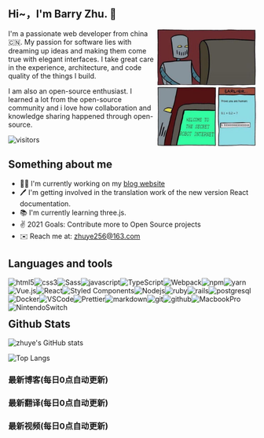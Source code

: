 ##  Hi~，I'm Barry Zhu. 👋

<img align="right" alt="Visual Studio Code" width="200px" src="./images/a-joke.png" />

I'm a passionate web developer from china 🇨🇳. My passion for software lies with dreaming up ideas and making them come true with elegant interfaces. I take great care in the experience, architecture, and code quality of the things I build.

I am also an open-source enthusiast. I learned a lot from the open-source community and i love how collaboration and knowledge sharing happened through open-source.

![visitors](https://visitor-badge.glitch.me/badge?page_id=yliaz)

## Something about me

- 👨‍💻 I'm currently working on my [blog website](https://zhuye.dev)
- 🖊 I'm getting involved in the translation work of the new version React documentation.
- 📚 I'm currently learning three.js.
- ✌️  2021 Goals: Contribute more to Open Source projects
- ✉️  Reach me at: zhuye256@163.com

## Languages and tools

<!-- 标签版本 -->

<img align="left" alt="html5" src="https://img.shields.io/badge/-HTML-E34F26?style=flat-square&logo=html5&logoColor=white" />
<img align="left" alt="css3" src="https://img.shields.io/badge/-CSS-409AD6?style=flat-square&logo=CSS3&logoColor=white" />
<img align="left" alt="Sass" src="https://img.shields.io/badge/-Sass-CC6699?style=flat-square&logo=sass&logoColor=white" />
<img align="left" alt="javascript" src="https://img.shields.io/badge/-Javascript-EFD81E?style=flat-square&logo=javascript&logoColor=white" />
<img align="left" alt="TypeScript" src="https://img.shields.io/badge/-TypeScript-007ACC?style=flat-square&logo=typescript&logoColor=white" />
<img align="left" alt="Webpack" src="https://img.shields.io/badge/-Webpack-8DD6F9?style=flat-square&logo=webpack&logoColor=white" />
<img align="left" alt="npm" src="https://img.shields.io/badge/-NPM-CB3837?style=flat-square&logo=npm&logoColor=white" />
<img align="left" alt="yarn" src="https://img.shields.io/badge/-Yarn-3998C2?style=flat-square&logo=yarn&logoColor=white" />
<img align="left" alt="Vue.js" src="https://img.shields.io/badge/-Vue-43853d?style=flat-square&logo=vuedotjs&logoColor=white" />
<img align="left" alt="React" src="https://img.shields.io/badge/-React-45b8d8?style=flat-square&logo=react&logoColor=white" />
<img align="left" alt="Styled Components" src="https://img.shields.io/badge/-Styled_Components-db7092?style=flat-square&logo=styled-components&logoColor=white" />
<img align="left" alt="Nodejs" src="https://img.shields.io/badge/-Nodejs-43853d?style=flat-square&logo=Node.js&logoColor=white" />
<img align="left" alt="ruby" src="https://img.shields.io/badge/-Ruby-CB3837?style=flat-square&logo=ruby&logoColor=white" />
<img align="left" alt="rails" src="https://img.shields.io/badge/-Rails-CB3837?style=flat-square&logo=ruby-on-rails&logoColor=white" />
<img align="left" alt="postgresql" src="https://img.shields.io/badge/Posgresql-316192?style=flat-square&logo=postgresql&logoColor=white" />
<img align="left" alt="Docker" src="https://img.shields.io/badge/-Docker-46a2f1?style=flat-square&logo=docker&logoColor=white" />
<img align="left" alt="VSCode" src="https://img.shields.io/badge/-VS_Code-0176C6?style=flat-square&logo=visual-studio-code&logoColor=white" />
<img align="left" alt="Prettier" src="https://img.shields.io/badge/-Prettier-F7B93E?style=flat-square&logo=prettier&logoColor=white" />
<img align="left" alt="markdown" src="https://img.shields.io/badge/Markdown-121011?style=flat-square&logo=markdown&logoColor=white" />
<img align="left" alt="git" src="https://img.shields.io/badge/-Git-F05032?style=flat-square&logo=git&logoColor=white" />
<img align="left" alt="github" src="https://img.shields.io/badge/-Github-24292F?style=flat-square&logo=github&logoColor=white" />
<img align="left" alt="MacbookPro" src="https://img.shields.io/badge/Macbook_Pro_M1-999999?style=flat-square&logo=apple&logoColor=white" />
<img align="left" alt="NintendoSwitch" src="https://img.shields.io/badge/Nintendo_Switch-E60012?style=flat-square&logo=nintendo-switch&logoColor=white" />

<!-- 纯图标版本 -->

<!-- <img align="left" alt="HTML5" width="26px" src="https://raw.githubusercontent.com/github/explore/80688e429a7d4ef2fca1e82350fe8e3517d3494d/topics/html/html.png" />
<img align="left" alt="CSS3" width="26px" src="https://raw.githubusercontent.com/github/explore/80688e429a7d4ef2fca1e82350fe8e3517d3494d/topics/css/css.png" />
<img align="left" alt="Sass" width="26px" src="https://raw.githubusercontent.com/github/explore/80688e429a7d4ef2fca1e82350fe8e3517d3494d/topics/sass/sass.png" />
<img align="left" alt="JavaScript" width="26px" src="https://raw.githubusercontent.com/github/explore/80688e429a7d4ef2fca1e82350fe8e3517d3494d/topics/javascript/javascript.png" />
<img align="left" alt="typescript" width="26px" src="https://raw.githubusercontent.com/github/explore/80688e429a7d4ef2fca1e82350fe8e3517d3494d/topics/typescript/typescript.png" />
<img align="left" alt="Vue" width="26px" src="https://raw.githubusercontent.com/github/explore/80688e429a7d4ef2fca1e82350fe8e3517d3494d/topics/vue/vue.png" />
<img align="left" alt="React" width="26px" src="https://raw.githubusercontent.com/github/explore/80688e429a7d4ef2fca1e82350fe8e3517d3494d/topics/react/react.png" />
<img align="left" alt="Node.js" width="26px" src="https://raw.githubusercontent.com/github/explore/80688e429a7d4ef2fca1e82350fe8e3517d3494d/topics/nodejs/nodejs.png" />
<img align="left" alt="Postgresql" width="26px" src="https://raw.githubusercontent.com/github/explore/80688e429a7d4ef2fca1e82350fe8e3517d3494d/topics/postgresql/postgresql.png" />
<img align="left" alt="Ruby" width="26px" src="https://raw.githubusercontent.com/github/explore/80688e429a7d4ef2fca1e82350fe8e3517d3494d/topics/ruby/ruby.png" />
<img align="left" alt="Rails" width="26px" src="https://raw.githubusercontent.com/github/explore/80688e429a7d4ef2fca1e82350fe8e3517d3494d/topics/rails/rails.png" />
<img align="left" alt="Git" width="26px" src="https://raw.githubusercontent.com/github/explore/80688e429a7d4ef2fca1e82350fe8e3517d3494d/topics/git/git.png" />
<img align="left" alt="GitHub" width="26px" src="https://raw.githubusercontent.com/github/explore/78df643247d429f6cc873026c0622819ad797942/topics/github/github.png" />
<img align="left" alt="Visual Studio Code" width="26px" src="https://raw.githubusercontent.com/github/explore/80688e429a7d4ef2fca1e82350fe8e3517d3494d/topics/visual-studio-code/visual-studio-code.png" />
<img align="left" alt="Terminal" width="26px" src="https://raw.githubusercontent.com/github/explore/80688e429a7d4ef2fca1e82350fe8e3517d3494d/topics/terminal/terminal.png" /> -->

<br />
<br />
<br />

## Github Stats

![zhuye's GitHub stats](https://github-readme-stats.vercel.app/api?username=yliaz&count_private=true&show_icons=true)

![Top Langs](https://github-readme-stats.vercel.app/api/top-langs/?username=yliaz&layout=compact)

### 最新博客(每日0点自动更新)
<!-- BLOG-POST-LIST:START -->
<!-- BLOG-POST-LIST:END -->

### 最新翻译(每日0点自动更新)
<!-- TRANSLATION:START -->
<!-- TRANSLATION:END -->

### 最新视频(每日0点自动更新)
<!-- BILIBILI:START -->
<!-- BILIBILI:END -->